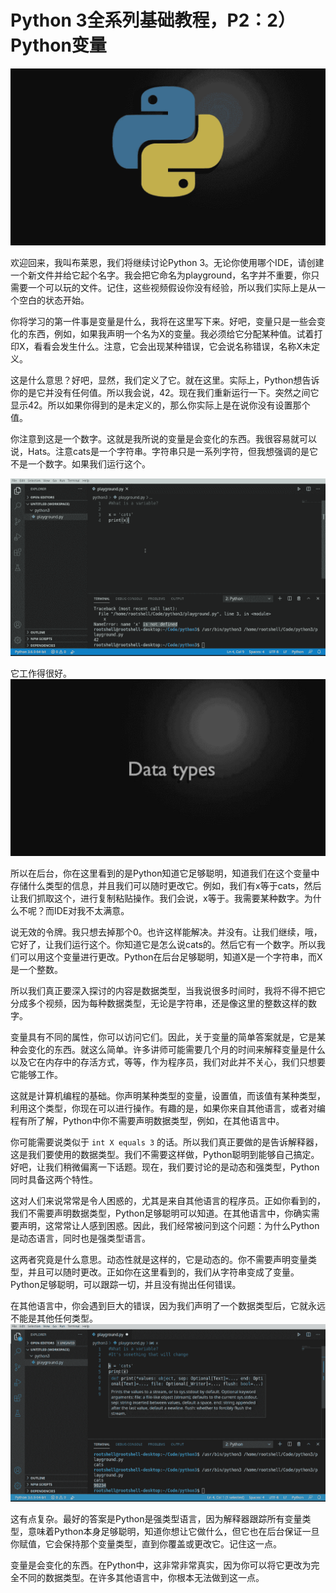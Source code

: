 # Python 3全系列基础教程，P2：2）Python变量 

![](img/458ed7f7cafeae1f01514608a1e4b736_0.png)

欢迎回来，我叫布莱恩，我们将继续讨论Python 3。无论你使用哪个IDE，请创建一个新文件并给它起个名字。我会把它命名为playground，名字并不重要，你只需要一个可以玩的文件。记住，这些视频假设你没有经验，所以我们实际上是从一个空白的状态开始。

你将学习的第一件事是变量是什么，我将在这里写下来。好吧，变量只是一些会变化的东西，例如，如果我声明一个名为X的变量。我必须给它分配某种值。试着打印X，看看会发生什么。注意，它会出现某种错误，它会说名称错误，名称X未定义。

这是什么意思？好吧，显然，我们定义了它。就在这里。实际上，Python想告诉你的是它并没有任何值。所以我会说，42。现在我们重新运行一下。突然之间它显示42。所以如果你得到的是未定义的，那么你实际上是在说你没有设置那个值。

你注意到这是一个数字。这就是我所说的变量是会变化的东西。我很容易就可以说，Hats。注意cats是一个字符串。字符串只是一系列字符，但我想强调的是它不是一个数字。如果我们运行这个。

![](img/458ed7f7cafeae1f01514608a1e4b736_2.png)

它工作得很好。![](img/458ed7f7cafeae1f01514608a1e4b736_4.png)

所以在后台，你在这里看到的是Python知道它足够聪明，知道我们在这个变量中存储什么类型的信息，并且我们可以随时更改它。例如，我们有x等于cats，然后让我们抓取这个，进行复制粘贴操作。我们会说，x等于。我需要某种数字。为什么不呢？而IDE对我不太满意。

说无效的令牌。我只想去掉那个0。也许这样能解决。并没有。让我们继续，哦，它好了，让我们运行这个。你知道它是怎么说cats的。然后它有一个数字。所以我们可以用这个变量进行更改。Python在后台足够聪明，知道X是一个字符串，而X是一个整数。

所以我们真正要深入探讨的内容是数据类型，当我说很多时间时，我将不得不把它分成多个视频，因为每种数据类型，无论是字符串，还是像这里的整数这样的数字。

变量具有不同的属性，你可以访问它们。因此，关于变量的简单答案就是，它是某种会变化的东西。就这么简单。许多讲师可能需要几个月的时间来解释变量是什么以及它在内存中的存活方式，等等，作为程序员，我们对此并不关心，我们只想要它能够工作。

这就是计算机编程的基础。你声明某种类型的变量，设置值，而该值有某种类型，利用这个类型，你现在可以进行操作。有趣的是，如果你来自其他语言，或者对编程有所了解，Python中你不需要声明数据类型，例如，在其他语言中。

你可能需要说类似于 `int X equals 3` 的话。所以我们真正要做的是告诉解释器，这是我们要使用的数据类型。我们不需要这样做，Python聪明到能够自己搞定。好吧，让我们稍微偏离一下话题。现在，我们要讨论的是动态和强类型，Python同时具备这两个特性。

这对人们来说常常是令人困惑的，尤其是来自其他语言的程序员。正如你看到的，我们不需要声明数据类型，Python足够聪明可以知道。在其他语言中，你确实需要声明，这常常让人感到困惑。因此，我们经常被问到这个问题：为什么Python是动态语言，同时也是强类型语言。

这两者究竟是什么意思。动态性就是这样的，它是动态的。你不需要声明变量类型，并且可以随时更改。正如你在这里看到的，我们从字符串变成了变量。Python足够聪明，可以跟踪一切，并且没有抛出任何错误。

在其他语言中，你会遇到巨大的错误，因为我们声明了一个数据类型后，它就永远不能是其他任何类型。![](img/458ed7f7cafeae1f01514608a1e4b736_6.png)

这有点复杂。最好的答案是Python是强类型语言，因为解释器跟踪所有变量类型，意味着Python本身足够聪明，知道你想让它做什么，但它也在后台保证一旦你赋值，它会保持那个变量类型，直到你覆盖或更改它。记住这一点。

变量是会变化的东西。在Python中，这非常非常真实，因为你可以将它更改为完全不同的数据类型。在许多其他语言中，你根本无法做到这一点。

